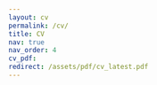 ```yaml
---
layout: cv
permalink: /cv/
title: CV
nav: true
nav_order: 4
cv_pdf: 
redirect: /assets/pdf/cv_latest.pdf
---
```

